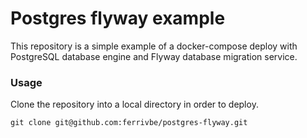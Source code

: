 # Postgres flyway example
This repository is a simple example of a docker-compose deploy with PostgreSQL database engine and Flyway database migration service.

### Usage
Clone the repository into a local directory in order to deploy.
```console
git clone git@github.com:ferrivbe/postgres-flyway.git
```
